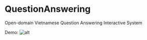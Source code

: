 # QuestionAnswering
Open-domain Vietnamese Question Answering Interactive System 

Demo:
![alt](http://~https://github.com/chiennv2000/QuestionAnswering/blob/main/test_n.png)
